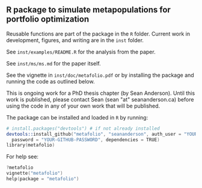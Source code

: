 ## R package to simulate metapopulations for portfolio optimization

Reusable functions are part of the package in the `R` folder. Current work in development, figures, and writing are in the `inst` folder.

See `inst/examples/README.R` for the analysis from the paper.

See `inst/ms/ms.md` for the paper itself.

See the vignette in `inst/doc/metafolio.pdf` or by installing the package and running the code as outlined below.

This is ongoing work for a PhD thesis chapter (by Sean Anderson). Until this work is published, please contact Sean (sean "at" seananderson.ca) before using the code in any of your own work that will be published.

The package can be installed and loaded in `R` by running:

```S
# install.packages("devtools") # if not already installed
devtools::install_github("metafolio", "seananderson", auth_user = "YOUR-GITHUB-USER-NAME",
  password = "YOUR-GITHUB-PASSWORD", dependencies = TRUE)
library(metafolio)
```

For help see:

```S
?metafolio
vignette("metafolio")
help(package = "metafolio")
```
